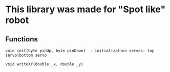 This library was made for "Spot like" robot
=============================

Functions
---------
    void init(byte pinUp, byte pinDown)  - initialization servos: top servo|bottom servo
    
    void writeXY(double _x, double _y) 
